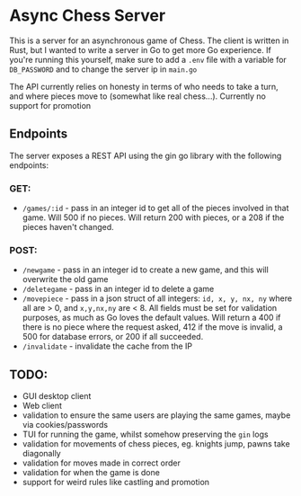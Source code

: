 # Async Chess Server

This is a server for an asynchronous game of Chess. The client is written in Rust, but I wanted to write a server in Go to get more Go experience. If you're running this yourself, make sure to add a `.env` file with a variable for `DB_PASSWORD` and to change the server ip in `main.go`


The API currently relies on honesty in terms of who needs to take a turn, and where pieces move to (somewhat like real chess...). Currently no support for promotion

## Endpoints

The server exposes a REST API using the gin go library with the following endpoints:

### GET:

 - `/games/:id` - pass in an integer id to get all of the pieces involved in that game. Will 500 if no pieces. Will return 200 with pieces, or a 208 if the pieces haven't changed.

 ### POST:

 - `/newgame` - pass in an integer id to create a new game, and this will overwrite the old game
 - `/deletegame` - pass in an integer id to delete a game
 - `/movepiece` - pass in a json struct of all integers: `id, x, y, nx, ny` where all are > 0, and `x,y,nx,ny` are < 8. All fields must be set for validation purposes, as much as Go loves the default values. Will return a 400 if there is no piece where the request asked, 412 if the move is invalid, a 500 for database errors, or 200 if all succeeded.
 - `/invalidate` - invalidate the cache from the IP

## TODO:
 - GUI desktop client
 - Web client
 - validation to ensure the same users are playing the same games, maybe via cookies/passwords
 - TUI for running the game, whilst somehow preserving the `gin` logs
 - validation for movements of chess pieces, eg. knights jump, pawns take diagonally
 - validation for moves made in correct order
 - validation for when the game is done
 - support for weird rules like castling and promotion
